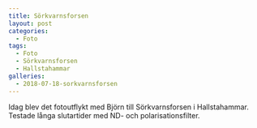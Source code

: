 ```yaml
---
title: Sörkvarnsforsen
layout: post
categories:
  - Foto
tags:
  - Foto
  - Sörkvarnsforsen
  - Hallstahammar
galleries:
  - 2018-07-18-sorkvarnsforsen
---
```


Idag blev det fotoutflykt med Björn till Sörkvarnsforsen i Hallstahammar. Testade långa slutartider med ND- och polarisationsfilter.
